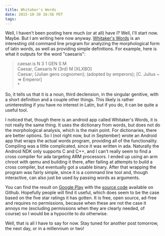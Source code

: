 ```yaml
---
title: Whitaker's Words
date: 2015-10-30 16:56 PDT
tags:
---
```


Well, I haven't been posting here much (or at all) have I? Well, I'll start now. Maybe. But I am writing here now anyway. [Whitaker's Words](http://lysy2.archives.nd.edu/words.htm) is an interesting old command line program for analyzing the morphological form of latin words, as well as providing simple definitions. For example, here is what it outputs for the word "caesaris":

> caesar.is            N      3 1 GEN S M  
> Caesar, Caesaris  N (3rd) M   [XLXBO]  
> Caesar; (Julian gens cognomen); (adopted by emperors); [C. Julius ~ => Emperor]  
> *

So, it tells us that it is a noun, third declension, in the singular genitive, with a short definition and a couple other things. This likely is rather uninteresting if you have no interest in Latin, but if you do, it can be quite a useful tool.

I noticed that, though there is an android app called Whitaker's Words, it is not really the same thing. It uses the dictionary from words, but does not do the morphological analysis, which is the main point. For dictionaries, there are better options. So I (not right now, but in September) wrote an Android app that wraps the actual words program, providing all of the functionality. Compiling was a little complicated, since it was written in ada. Naturally the Android NDK only supports C and C++, and I can't really seem to find a cross compiler for ada targeting ARM processors. I ended up using an arm chroot with qemu and building it there, after failing at attempts to build a cross compiler, but eventually got a usable binary. After that wrapping the program was fairly simple, since it is a command line tool and, though interactive, can also just be used by passing words as arguments.

You can find the result on [Google Play](https://play.google.com/store/apps/details?id=com.ids1024.whitakerswords) with the [source code](https://github.com/ids1024/whitakers-words-android) available on Github. Hopefully people will find it useful, which does seem to be the case based on the five star ratings it has gotten. It is free, open source, ad-free and requires no permissions, because when these are not the case it annoys me (excluding permissions when they are clearly needed, of course) so I would be a hypocrite to do otherwise.

Well, that is all I have to say for now. Stay tuned for another post tomorrow, the next day, or in a millennium or two!

